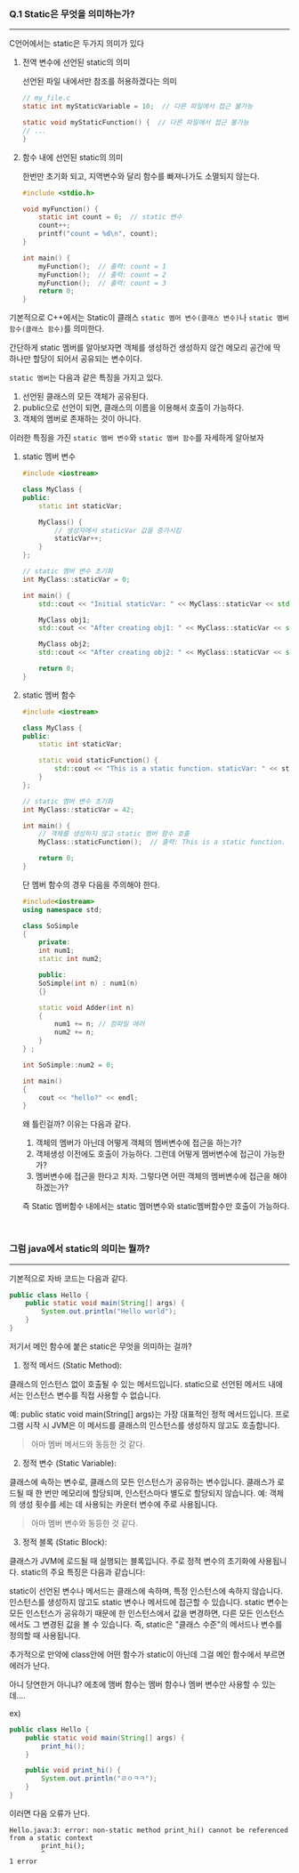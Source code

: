 ### Q.1 Static은 무엇을 의미하는가?
---
C언어에서는 static은 두가지 의미가 있다

1. 전역 변수에 선언된 static의 의미 

    선언된 파일 내에서만 참조를 허용하겠다는 의미
    ``` c
    // my_file.c
    static int myStaticVariable = 10;  // 다른 파일에서 접근 불가능

    static void myStaticFunction() {  // 다른 파일에서 접근 불가능
    // ...
    }
    ```
2. 함수 내에 선언된 static의 의미

    한번만 초기화 되고, 지역변수와 달리 함수를 빠져나가도 소멸되지 않는다.
    ``` c
    #include <stdio.h>

    void myFunction() {
        static int count = 0;  // static 변수
        count++;
        printf("count = %d\n", count);
    }

    int main() {
        myFunction();  // 출력: count = 1
        myFunction();  // 출력: count = 2
        myFunction();  // 출력: count = 3
        return 0;
    }
    ```


기본적으로 C++에서는 Static이 클래스 `static 멤머 변수(클래스 변수)`나 `static 멤버 함수(클래스 함수)`를 의미한다.

간단하게 static 멤버를 알아보자면 객체를 생성하건 생성하지 않건 메모리 공간에 딱 하나만 할당이 되어서 공유되는 변수이다.

`static 멤버`는 다음과 같은 특징을 가지고 있다.

1. 선언된 클래스의 모든 객체가 공유된다.
2. public으로 선언이 되면, 클래스의 이름을 이용해서 호출이 가능하다.
3. 객체의 멤버로 존재하는 것이 아니다. 

이러한 특징을 가진 `static 멤버 변수`와 `static 멤버 함수`를 자세하게 알아보자

1. static 멤버 변수
    ``` cpp
    #include <iostream>

    class MyClass {
    public:
        static int staticVar;
    
        MyClass() {
            // 생성자에서 staticVar 값을 증가시킴
            staticVar++;
        }
    };

    // static 멤버 변수 초기화
    int MyClass::staticVar = 0;

    int main() {
        std::cout << "Initial staticVar: " << MyClass::staticVar << std::endl;  // 출력: Initial staticVar: 0
    
        MyClass obj1;
        std::cout << "After creating obj1: " << MyClass::staticVar << std::endl;  // 출력: After creating obj1: 1
    
        MyClass obj2;
        std::cout << "After creating obj2: " << MyClass::staticVar << std::endl;  // 출력: After creating obj2: 2
    
        return 0;
    }
 
    ```

2. static 멤버 함수
    ``` cpp
    #include <iostream>

    class MyClass {
    public:
        static int staticVar;
    
        static void staticFunction() {
            std::cout << "This is a static function. staticVar: " << staticVar << std::endl;
        }
    };

    // static 멤버 변수 초기화
    int MyClass::staticVar = 42;

    int main() {
        // 객체를 생성하지 않고 static 멤버 함수 호출
        MyClass::staticFunction();  // 출력: This is a static function. staticVar: 42
    
        return 0;
    }

    ```

    단 멤버 함수의 경우 다음을 주의해야 한다.
    ``` cpp
    #include<iostream>
    using namespace std;

    class SoSimple
    {
        private:
        int num1;
        static int num2;

        public:
        SoSimple(int n) : num1(n)
        {}

        static void Adder(int n)
        {
            num1 += n; // 컴파일 에러
            num2 += n;
        }
    } ;

    int SoSimple::num2 = 0;

    int main()
    {
        cout << "hello?" << endl;
    }
    ```

    왜 틀린걸까? 이유는 다음과 같다. 
    1. 객체의 멤버가 아닌데 어떻게 객체의 멤버변수에 접근을 하는가?
    2. 객체생성 이전에도 호출이 가능하다. 그런데 어떻게 멤버변수에 접근이 가능한가?
    3. 멤버변수에 접근을 한다고 치자. 그렇다면 어떤 객체의 멤버변수에 접근을 해야하겠는가?

    즉 Static 멤버함수 내에서는 static 멤머변수와 static멤버함수만 호출이 가능하다.

<br>

### 그럼 java에서 static의 의미는 뭘까?
---

기본적으로 자바 코드는 다음과 같다.
``` java
public class Hello {
    public static void main(String[] args) { 
        System.out.println("Hello world");
    }
}
```

저기서 메인 함수에 붙은 static은 무엇을 의미하는 걸까?

1. 정적 메서드 (Static Method):

클래스의 인스턴스 없이 호출될 수 있는 메서드입니다.
static으로 선언된 메서드 내에서는 인스턴스 변수를 직접 사용할 수 없습니다.

예: public static void main(String[] args)는 가장 대표적인 정적 메서드입니다. 프로그램 시작 시 JVM은 이 메서드를 클래스의 인스턴스를 생성하지 않고도 호출합니다.

> 아마 멤버 메서드와 동등한 것 같다. 

2. 정적 변수 (Static Variable):
 
클래스에 속하는 변수로, 클래스의 모든 인스턴스가 공유하는 변수입니다.
클래스가 로드될 때 한 번만 메모리에 할당되며, 인스턴스마다 별도로 할당되지 않습니다.
예: 객체의 생성 횟수를 세는 데 사용되는 카운터 변수에 주로 사용됩니다.

> 아마 멤버 변수와 동등한 것 같다. 

3. 정적 블록 (Static Block):

클래스가 JVM에 로드될 때 실행되는 블록입니다.
주로 정적 변수의 초기화에 사용됩니다.
static의 주요 특징은 다음과 같습니다:

static이 선언된 변수나 메서드는 클래스에 속하며, 특정 인스턴스에 속하지 않습니다.
인스턴스를 생성하지 않고도 static 변수나 메서드에 접근할 수 있습니다.
static 변수는 모든 인스턴스가 공유하기 때문에 한 인스턴스에서 값을 변경하면, 다른 모든 인스턴스에서도 그 변경된 값을 볼 수 있습니다.
즉, static은 "클래스 수준"의 메서드나 변수를 정의할 때 사용됩니다.


추가적으로 만약에 class안에 어떤 함수가 static이 아닌데 그걸 메인 함수에서 부르면 에러가 난다.

아니 당연한거 아니냐? 에초에 맴버 함수는 멤버 함수나 멤버 변수만 사용할 수 있는데....

ex)
``` java
public class Hello {
    public static void main(String[] args) {
        print_hi();
    }

    public void print_hi() {
        System.out.println("ㄹㅇㅋㅋ");
    }
}
```

이러면 다음 오류가 난다.

```
Hello.java:3: error: non-static method print_hi() cannot be referenced from a static context
        print_hi();
        ^
1 error
```


